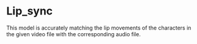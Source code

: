# Lip_sync


This model is accurately matching the lip movements of the characters in the given video file with the corresponding audio file.
